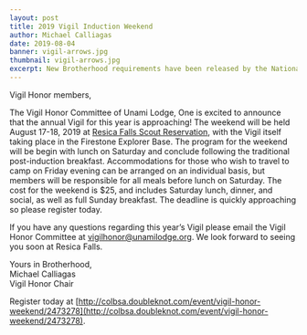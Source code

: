 ```yaml
---
layout: post
title: 2019 Vigil Induction Weekend
author: Michael Calliagas
date: 2019-08-04
banner: vigil-arrows.jpg
thumbnail: vigil-arrows.jpg
excerpt: New Brotherhood requirements have been released by the National OA Committee.
---
```


Vigil Honor members,

The Vigil Honor Committee of Unami Lodge, One is excited to announce that the annual Vigil for this year is approaching! The weekend will be held‪ August 17-18, 2019 at [Resica Falls Scout Reservation](https://www.google.com/maps/place/Resica+Falls+Scout+Reservation/@41.111192,-75.0971207,17z/data=!3m1!4b1!4m5!3m4!1s0x89c484e0c4004cf5:0xa6a105ee2d4750e0!8m2!3d41.111192!4d-75.094932)‬, with the Vigil itself taking place in the Firestone Explorer Base. The program for the weekend will be begin with lunch on Saturday and conclude following the traditional post-induction breakfast. Accommodations for those who wish to travel to camp on Friday evening can be arranged on an individual basis, but members will be responsible for all meals before lunch on Saturday. The cost for the weekend is $25, and includes Saturday lunch, dinner, and social, as well as full Sunday breakfast. The deadline is quickly approaching so please register today.

If you have any questions regarding this year’s Vigil please email the Vigil Honor Committee at vigilhonor@unamilodge.org. We look forward to seeing you soon at Resica Falls.

Yours in Brotherhood,<br>
Michael Calliagas<br>
Vigil Honor Chair

Register today at [http://colbsa.doubleknot.com/event/vigil-honor-weekend/2473278](http://colbsa.doubleknot.com/event/vigil-honor-weekend/2473278).
